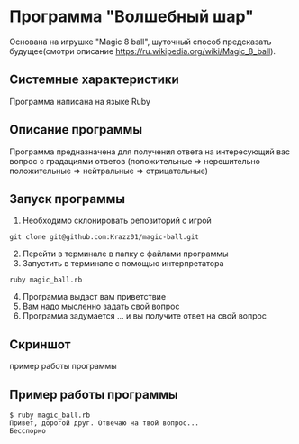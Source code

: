 # Программа "Волшебный шар"
Основана на игрушке "Magic 8 ball", шуточный способ предсказать будущее(смотри описание https://ru.wikipedia.org/wiki/Magic_8_ball).
## Системные характеристики
Программа написана на языке Ruby
## Описание программы
Программа предназначена для получения ответа на интересующий вас вопрос
c градациями ответов (положительные => нерешительно положительные => нейтральные => отрицательные)
## Запуск программы
1. Необходимо склонировать репозиторий с игрой
```
git clone git@github.com:Krazz01/magic-ball.git
```
2. Перейти в терминале в папку с файлами программы
3. Запустить в терминале с помощью интерпретатора
```
ruby magic_ball.rb
```
4. Программа выдаст вам приветствие
5. Вам надо мысленно задать свой вопрос
6. Программа задумается ... и вы получите ответ на свой вопрос

## Скриншот

пример работы программы
## Пример работы программы

```console
$ ruby magic_ball.rb
Привет, дорогой друг. Отвечаю на твой вопрос...
Бесспорно
```
